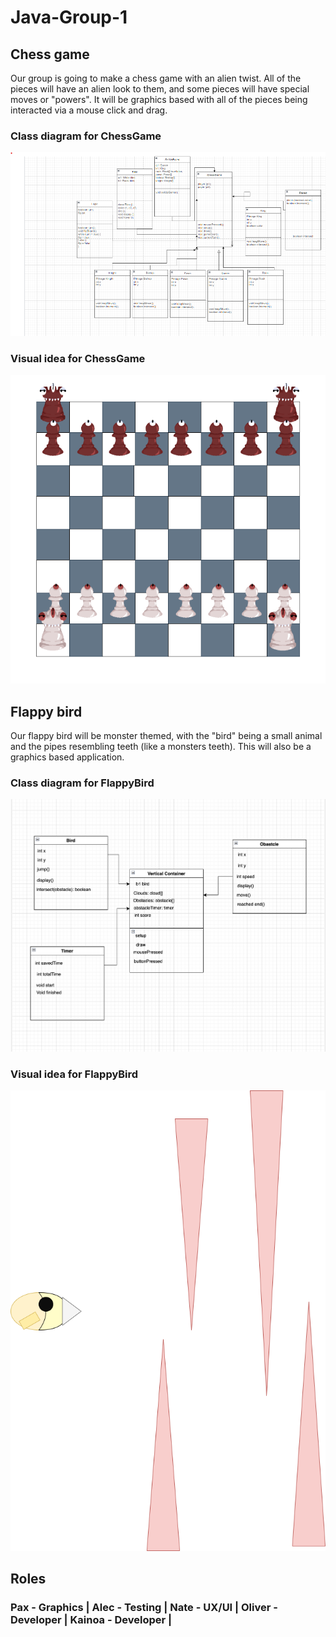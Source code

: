 # Java-Group-1
## Chess game

Our group is going to make a chess game with an alien twist. All of the pieces will have an alien look to them, and some pieces will have special moves or "powers". It will be graphics based with all of the pieces being interacted via a mouse click and drag. 

### Class diagram for ChessGame

![class diagram ChessGame](https://github.com/9620728/Java-Group-1/blob/main/Images/chessgame%232.png?raw=true)

### Visual idea for ChessGame

![Visual idea ChessGame](https://github.com/9620728/Java-Group-1/blob/main/Images/chess.drawio.png)

## Flappy bird

Our flappy bird will be monster themed, with the "bird" being a small animal and the pipes resembling teeth (like a monsters teeth). This will also be a graphics based application.

### Class diagram for FlappyBird

![FlappyBird class diagram](https://github.com/9620728/Java-Group-1/blob/main/Images/diagram.png)

### Visual idea for FlappyBird

![FlappyBird diagram](https://github.com/9620728/Java-Group-1/blob/main/Images/Untitled%20Diagram.drawio.png)

## Roles

### Pax - Graphics | Alec - Testing | Nate - UX/UI | Oliver - Developer | Kainoa - Developer | 
